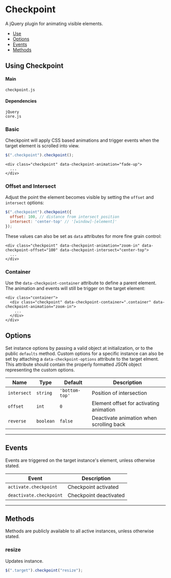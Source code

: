 # Checkpoint

A jQuery plugin for animating visible elements.

<!-- HEADER END -->

<!-- NAV START -->

* [Use](#use)
* [Options](#options)
* [Events](#events)
* [Methods](#methods)

<!-- NAV END -->

<!-- DEMO BUTTON -->

<a name="use"></a>

## Using Checkpoint


#### Main

```markup
checkpoint.js
```


#### Dependencies

```markup
jQuery
core.js
```

### Basic

Checkpoint will apply CSS based animations and trigger events when the target element is scrolled into view.

```javascript
$(".checkpoint").checkpoint();
```

```markup
<div class="checkpoint" data-checkpoint-animation="fade-up">
  ...
</div>
```

### Offset and Intersect

Adjust the point the element becomes visible by setting the `offset` and `intersect` options:

```javascript
$(".checkpoint").checkpoint({
  offset: 100, // distance from intersect position
  intersect: 'center-top' // '[window]-[element]'
});
```

These values can also be set as `data` attributes for more fine grain control:

```markup
<div class="checkpoint" data-checkpoint-animation="zoom-in" data-checkpoint-offset="100" data-checkpoint-intersect="center-top">
  ...
</div>
```

### Container

Use the `data-checkpoint-container` attribute to define a parent element. The animation and events will still be trigger on the target element:

```markup
<div class="container">
  <div class="checkpoint" data-checkpoint-container=".container" data-checkpoint-animation="zoom-in">
    ...
  </div>
</div>
```



<a name="options"></a>

## Options

Set instance options by passing a valid object at initialization, or to the public `defaults` method. Custom options for a specific instance can also be set by attaching a `data-checkpoint-options` attribute to the target elment. This attribute should contain the properly formatted JSON object representing the custom options.

| Name | Type | Default | Description |
| --- | --- | --- | --- |
| `intersect` | `string` | `'bottom-top'` | Position of intersection |
| `offset` | `int` | `0` | Element offset for activating animation |
| `reverse` | `boolean` | `false` | Deactivate animation when scrolling back |

<hr>
<a name="events"></a>

## Events

Events are triggered on the target instance's element, unless otherwise stated.

| Event | Description |
| --- | --- |
| `activate.checkpoint` | Checkpoint activated |
| `deactivate.checkpoint` | Checkpoint deactivated |

<hr>
<a name="methods"></a>

## Methods

Methods are publicly available to all active instances, unless otherwise stated.

### resize

Updates instance.

```javascript
$(".target").checkpoint("resize");
```

